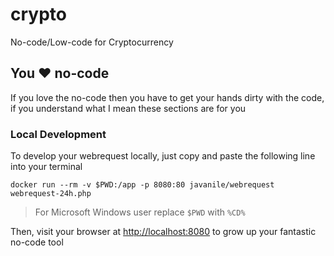 # crypto

No-code/Low-code for Cryptocurrency

## You ❤️ no-code

If you love the no-code then you have to get your hands dirty with the code, if you understand what I mean these sections are for you

### Local Development

To develop your webrequest locally, just copy and paste the following line into your terminal

```
docker run --rm -v $PWD:/app -p 8080:80 javanile/webrequest webrequest-24h.php
```

> For Microsoft Windows user replace `$PWD` with `%CD%`

Then, visit your browser at <http://localhost:8080> to grow up your fantastic no-code tool  

